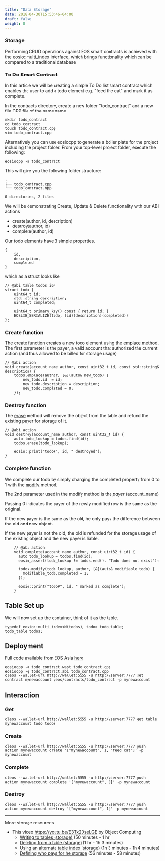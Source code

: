```yaml
---
title: "Data Storage"
date: 2018-04-30T15:53:46-04:00
draft: false
weight: 8
---
```


### Storage
Performing CRUD operations against EOS smart contracts is achieved with the eosio::multi_index interface, which brings functionality which can be compared to a traditional database 


### To Do Smart Contract

In this article we will be creating a simple To Do list smart contract which enables the user to add a todo element e.g. "feed the cat" and mark it as complete. 

In the contracts directory, create a new folder "todo_contract" and a new file CPP file of the same name.
```
mkdir todo_contract
cd todo_contract
touch todo_contract.cpp
vim todo_contract.cpp
```

Alternatively you can use eosiocpp to generate a boiler plate for the project including the project folder. From your top-level project folder, execute the following:
```
eosiocpp -n todo_contract
```
This will give you the following folder structure:
```
.
├── todo_contract.cpp
└── todo_contract.hpp

0 directories, 2 files
```

We will be demonstrating Create, Update & Delete functionality with our ABI actions 
- create(author, id, description) 
- destroy(author, id)
- complete(author, id)

Our todo elements have 3 simple properties. 
```
{
	id,
	description,
	completed
}

```

which as a struct looks like

```
// @abi table todos i64
struct todo {
	uint64_t id;
	std::string description;
	uint64_t completed;

	uint64_t primary_key() const { return id; }
	EOSLIB_SERIALIZE(todo, (id)(description)(completed))
};
```

### Create function
The create function creates a new todo element using the [emplace method](https://github.com/EOSIO/eos/wiki/Persistence-API#emplace). The first parameter is the payer, a valid account that authorized the current action (and thus allowed to be billed for storage usage)

```
// @abi action
void create(account_name author, const uint32_t id, const std::string& description) {
	todos.emplace(author, [&](auto& new_todo) {
		new_todo.id  = id;
		new_todo.description = description;
		new_todo.completed = 0;
	});
```



### Destroy function

The [erase](https://github.com/EOSIO/eos/wiki/Persistence-API#erase) method will remove the object from the table and refund the existing payer for storage of it. 
```
// @abi action
void destroy(account_name author, const uint32_t id) {
	auto todo_lookup = todos.find(id);
	todos.erase(todo_lookup);

	eosio::print("todo#", id, " destroyed");
}
```

### Complete function

We complete our todo by simply changing the completed property from 0 to 1 with the [modify](https://github.com/EOSIO/eos/wiki/Persistence-API#modify-1) method. 

The 2nd parameter used in the modify method is the *payer* (account_name)

Passing 0 indicates the payer of the newly modified row is the same as the original. 

If the new payer is the same as the old, he only pays the difference between the old and new object. 

If the new payer is not the old, the old is refunded for the storage usage of the existing object and the new payer is liable.  

```
    // @abi action
    void complete(account_name author, const uint32_t id) {
      auto todo_lookup = todos.find(id);
      eosio_assert(todo_lookup != todos.end(), "Todo does not exist");

      todos.modify(todo_lookup, author, [&](auto& modifiable_todo) {
        modifiable_todo.completed = 1;
      });

      eosio::print("todo#", id, " marked as complete");
    }
```

## Table Set up

We will now set up the container, think of it as the table. 
```
typedef eosio::multi_index<N(todos), todo> todo_table;
todo_table todos;
```

## Deployment
Full code available from EOS Asia [here](https://github.com/eosasia/eos-todo/blob/master/contract/todo.cpp)

```
eosiocpp -o todo_contract.wast todo_contract.cpp
eosiocpp -g todo_contract.abi todo_contract.cpp
cleos --wallet-url http://wallet:5555 -u http://server:7777 set contract mynewaccount /eos/contracts/todo_contract -p mynewaccount
```

## Interaction
### Get 
```
cleos --wallet-url http://wallet:5555 -u http://server:7777 get table mynewaccount todo todos
```

### Create
```
cleos --wallet-url http://wallet:5555 -u http://server:7777 push action mynewaccount create '["mynewaccount", 1, "feed cat"]' -p mynewaccount
```

### Complete
```
cleos --wallet-url http://wallet:5555 -u http://server:7777 push action mynewaccount complete '["mynewaccount", 1]' -p mynewaccount
```

### Destroy
```
cleos --wallet-url http://wallet:5555 -u http://server:7777 push action mynewaccount destroy '["mynewaccount", 1]' -p mynewaccount
```

____________

More storage resources

* This video https://youtu.be/E3Tx2DseLGE by Object Computing
	* [Writing to tables (storage)](https://youtu.be/E3Tx2DseLGE?t=50m27s)  (50 minutes - 1 hr)
	* [Deleting from a table (storage)](https://youtu.be/E3Tx2DseLGE?t=1h00m00s)  (1 hr - 1h 3 minutes)
	* [Using an alternate table index (storage)](https://youtu.be/E3Tx2DseLGE?t=1h03m00s)  (1h 3 minutes - 1h 4 minutes)
	* [Defining who pays for he storage](https://youtu.be/E3Tx2DseLGE?t=56m36s)  (56 minutes - 58 minutes)
